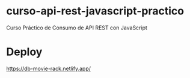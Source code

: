 # curso-api-rest-javascript-practico
Curso Práctico de Consumo de API REST con JavaScript

# Deploy
https://db-movie-rack.netlify.app/